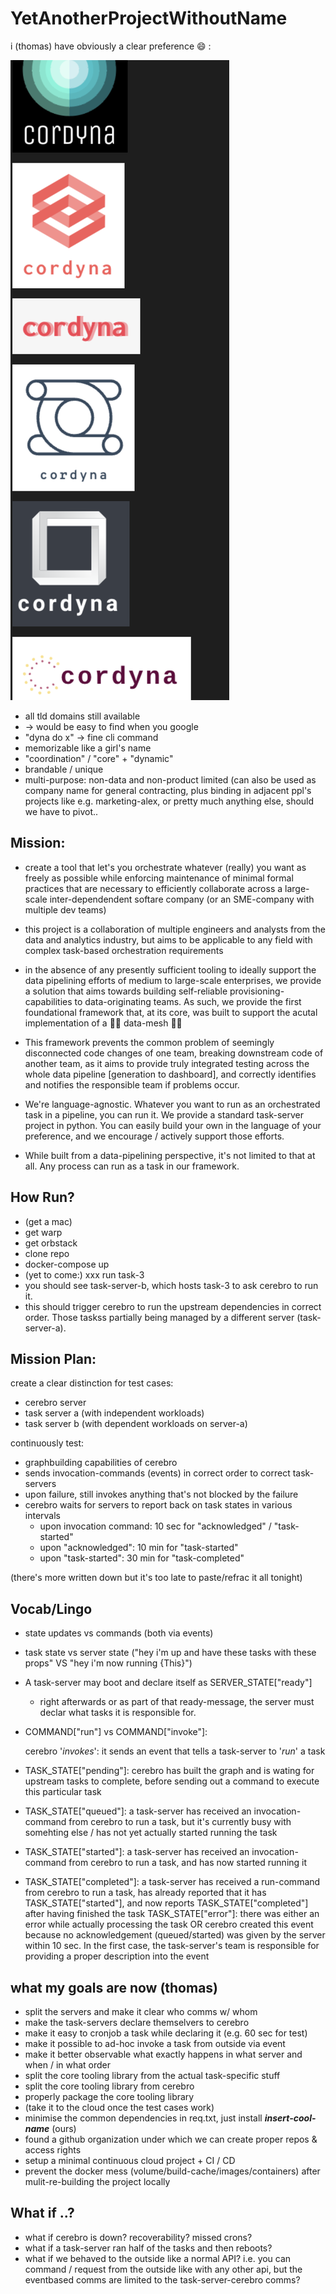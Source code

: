# YetAnotherProjectWithoutName


i (thomas) have obviously a clear preference 😄 :


![cordyna](image.png)

- all tld domains still available
- -> would be easy to find when you google
- "dyna do x" -> fine cli command
- memorizable like a girl's name
- "coordination" / "core" + "dynamic"
- brandable / unique
- multi-purpose: non-data and non-product limited (can also be used as company name for general contracting, plus binding in adjacent ppl's projects like e.g. marketing-alex, or pretty much anything else, should we have to pivot..


## Mission:
- create a tool that let's you orchestrate whatever (really) you want as freely as possible while enforcing maintenance of minimal formal practices that are necessary to efficiently collaborate across a large-scale inter-dependendent softare company (or an SME-company with multiple dev teams)

- this project is a collaboration of multiple engineers and analysts from the data and analytics industry, but aims to be applicable to any field with complex task-based orchestration requirements

- in the absence of any presently sufficient tooling to ideally support the data pipelining efforts of medium to large-scale enterprises, we provide a solution that aims towards building self-reliable provisioning-capabilities to data-originating teams. As such, we provide the first foundational framework that, at its core, was built to support the acutal implementation of a 👋👋 data-mesh 👋👋

- This framework prevents the common problem of seemingly disconnected code changes of one team, breaking downstream code of another team, as it aims to provide truly integrated testing across the whole data pipeline [generation to dashboard], and correctly identifies and notifies the responsible team if problems occur.

- We're language-agnostic. Whatever you want to run as an orchestrated task in a pipeline, you can run it. We provide a standard task-server project in python. You can easily build your own in the language of your preference, and we encourage / actively support those efforts.

- While built from a data-pipelining perspective, it's not limited to that at all. Any process can run as a task in our framework.




## How Run?
- (get a mac)
- get warp
- get orbstack
- clone repo
- docker-compose up
- (yet to come:) xxx run task-3
- you should see task-server-b, which hosts task-3 to ask cerebro to run it.
- this should trigger cerebro to run the upstream dependencies in correct order. Those taskss partially being managed by a different server (task-server-a).


## Mission Plan:
create a clear distinction for test cases:

- cerebro server
- task server a (with independent workloads)
- task server b (with dependent workloads on server-a)


continuously test:
- graphbuilding capabilities of cerebro
- sends invocation-commands (events) in correct order to correct task-servers
- upon failure, still invokes anything that's not blocked by the failure
- cerebro waits for servers to report back on task states in various intervals
    - upon invocation command: 10 sec for "acknowledged" / "task-started"
    - upon "acknowledged": 10 min for "task-started"
    - upon "task-started": 30 min for "task-completed"


(there's more written down but it's too late to paste/refrac it all tonight)

## Vocab/Lingo
- state updates vs commands (both via events)
- task state vs server state ("hey i'm up and have these tasks with these props" VS "hey i'm now running {This}")

- A task-server may boot and declare itself as SERVER_STATE["ready"]
    - right afterwards or as part of that ready-message, the server must declar what tasks it is responsible for.

- COMMAND["run"] vs COMMAND["invoke"]:

     cerebro '*invokes*': it sends an event that tells a task-server to '*run*' a task

- TASK_STATE["pending"]: cerebro has built the graph and is wating for upstream tasks to complete, before sending out a command to execute this particular task 
- TASK_STATE["queued"]: a task-server has received an invocation-command from cerebro to run a task, but it's currently busy with somehting else / has not yet actually started running the task
- TASK_STATE["started"]: a task-server has received an invocation-command from cerebro to run a task, and has now started running it
- TASK_STATE["completed"]: a task-server has received a run-command from cerebro to run a task, has already reported that it has TASK_STATE["started"], and now reports TASK_STATE["completed"] after having finished the task
TASK_STATE["error"]: there was either an error while actually processing the task OR cerebro created this event because no acknowledgement (queued/started) was given by the server within 10 sec. In the first case, the task-server's team is responsible for providing a proper description into the event


## what my goals are now (thomas)
- split the servers and make it clear who comms w/ whom
- make the task-servers declare themselvers to cerebro
- make it easy to cronjob a task while declaring it (e.g. 60 sec for test)
- make it possible to ad-hoc invoke a task from outside via event
- make it better observable what exactly happens in what server and when / in what order
- split the core tooling library from the actual task-specific stuff
- split the core tooling library from cerebro
- properly package the core tooling library
- (take it to the cloud once the test cases work)
- minimise the common dependencies in req.txt, just install ***insert-cool-name*** (ours)
- found a github organization under which we can create proper repos & access rights
- setup a minimal continuous cloud project + CI / CD
- prevent the docker mess (volume/build-cache/images/containers) after mulit-re-building the project locally



## What if ..?
- what if cerebro is down? recoverability? missed crons?
- what if a task-server ran half of the tasks and then reboots?
- what if we behaved to the outside like a normal API? i.e. you can command / request from the outside like with any other api, but the eventbased comms are limited to the task-server-cerebro comms?
